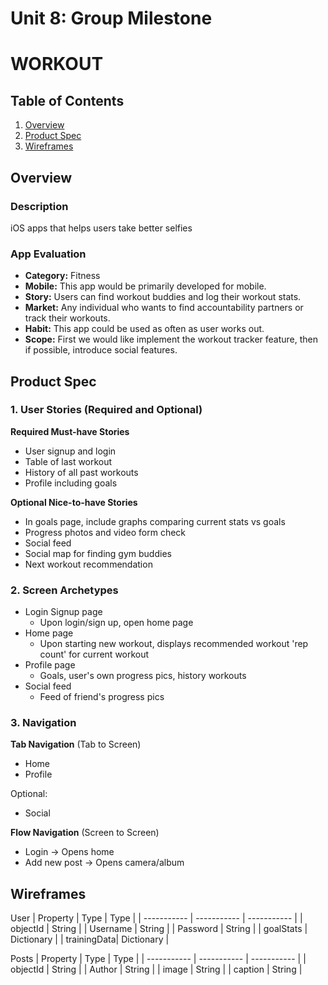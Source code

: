 Unit 8: Group Milestone 
===

# WORKOUT 

## Table of Contents
1. [Overview](#Overview)
1. [Product Spec](#Product-Spec)
1. [Wireframes](#Wireframes)

## Overview
### Description
iOS apps that helps users take better selfies


### App Evaluation
- **Category:** Fitness
- **Mobile:** This app would be primarily developed for mobile.
- **Story:** Users can find workout buddies and log their workout stats.
- **Market:** Any individual who wants to find accountability partners or track their workouts.
- **Habit:** This app could be used as often as user works out.
- **Scope:** First we would like implement the workout tracker feature, then if possible, introduce social features.

## Product Spec
### 1. User Stories (Required and Optional)

**Required Must-have Stories**

* User signup and login
* Table of last workout
* History of all past workouts
* Profile including goals

**Optional Nice-to-have Stories**

* In goals page, include graphs comparing current stats vs goals
* Progress photos and video form check
* Social feed
* Social map for finding gym buddies
* Next workout recommendation

### 2. Screen Archetypes

* Login Signup page
   * Upon login/sign up, open home page
* Home page
   * Upon starting new workout, displays recommended workout 'rep count' for current workout
* Profile page
   * Goals, user's own progress pics, history workouts
* Social feed
   * Feed of friend's progress pics

### 3. Navigation

**Tab Navigation** (Tab to Screen)
* Home
* Profile

Optional:
* Social

**Flow Navigation** (Screen to Screen)
* Login -> Opens home
* Add new post -> Opens camera/album

## Wireframes

User
| Property    | Type        | Type        |
| ----------- | ----------- | ----------- |
| objectId    | String      |
| Username    | String      |
| Password    | String      |
| goalStats   | Dictionary  |
| trainingData| Dictionary  |

Posts
| Property    | Type        | Type        |
| ----------- | ----------- | ----------- |
| objectId    | String      |
| Author    | String       |
| image   | String      |
| caption   | String      |

